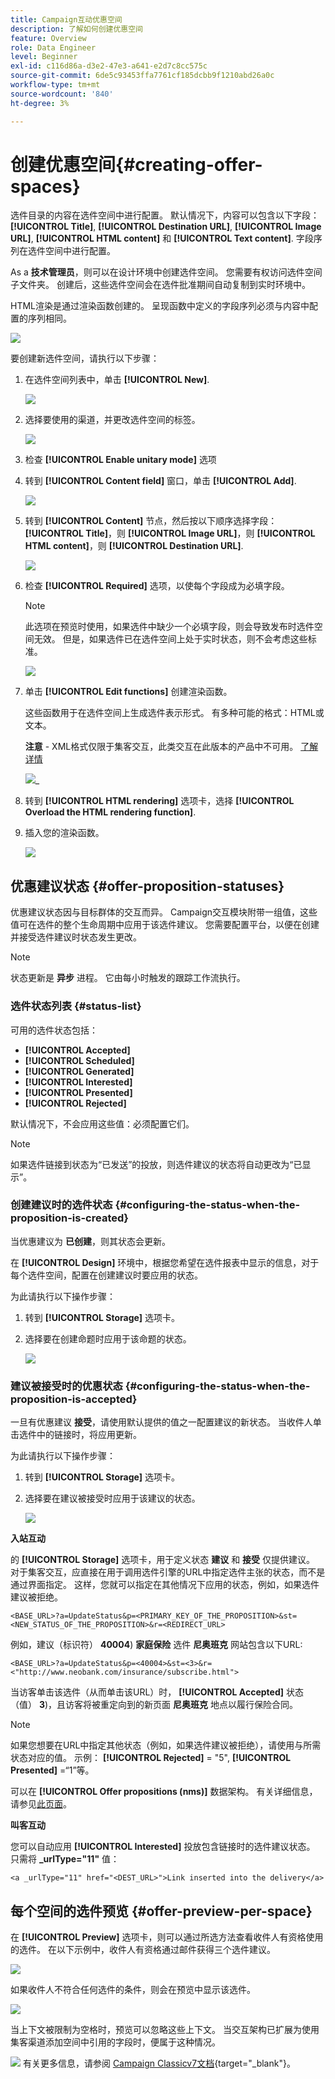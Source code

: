 ```yaml
---
title: Campaign互动优惠空间
description: 了解如何创建优惠空间
feature: Overview
role: Data Engineer
level: Beginner
exl-id: c116d86a-d3e2-47e3-a641-e2d7c8cc575c
source-git-commit: 6de5c93453ffa7761cf185dcbb9f1210abd26a0c
workflow-type: tm+mt
source-wordcount: '840'
ht-degree: 3%

---
```


# 创建优惠空间{#creating-offer-spaces}

选件目录的内容在选件空间中进行配置。 默认情况下，内容可以包含以下字段： **[!UICONTROL Title]**, **[!UICONTROL Destination URL]**, **[!UICONTROL Image URL]**, **[!UICONTROL HTML content]** 和 **[!UICONTROL Text content]**. 字段序列在选件空间中进行配置。

As a **技术管理员**，则可以在设计环境中创建选件空间。 您需要有权访问选件空间子文件夹。 创建后，这些选件空间会在选件批准期间自动复制到实时环境中。

HTML渲染是通过渲染函数创建的。 呈现函数中定义的字段序列必须与内容中配置的序列相同。

![](assets/offer_space_create_009.png)

要创建新选件空间，请执行以下步骤：

1. 在选件空间列表中，单击 **[!UICONTROL New]**.

   ![](assets/offer_space_create_001.png)

1. 选择要使用的渠道，并更改选件空间的标签。

   ![](assets/offer_space_create_002.png)

1. 检查 **[!UICONTROL Enable unitary mode]** 选项

1. 转到 **[!UICONTROL Content field]** 窗口，单击 **[!UICONTROL Add]**.

   ![](assets/offer_space_create_003.png)

1. 转到 **[!UICONTROL Content]** 节点，然后按以下顺序选择字段： **[!UICONTROL Title]**，则 **[!UICONTROL Image URL]**，则 **[!UICONTROL HTML content]**，则 **[!UICONTROL Destination URL]**.

   ![](assets/offer_space_create_004.png)

1. 检查 **[!UICONTROL Required]** 选项，以使每个字段成为必填字段。

   >[!NOTE]
   >
   >此选项在预览时使用，如果选件中缺少一个必填字段，则会导致发布时选件空间无效。 但是，如果选件已在选件空间上处于实时状态，则不会考虑这些标准。

   ![](assets/offer_space_create_005.png)

1. 单击 **[!UICONTROL Edit functions]** 创建渲染函数。

   这些函数用于在选件空间上生成选件表示形式。 有多种可能的格式：HTML或文本。

   **注意** - XML格式仅限于集客交互，此类交互在此版本的产品中不可用。 [了解详情](../start/capability-matrix.md#gs-unavailable-features)

   ![](assets/offer_space_create_006.png)_

1. 转到 **[!UICONTROL HTML rendering]** 选项卡，选择 **[!UICONTROL Overload the HTML rendering function]**.
1. 插入您的渲染函数。

   ![](assets/offer_space_create_007.png)

## 优惠建议状态 {#offer-proposition-statuses}

优惠建议状态因与目标群体的交互而异。 Campaign交互模块附带一组值，这些值可在选件的整个生命周期中应用于该选件建议。 您需要配置平台，以便在创建并接受选件建议时状态发生更改。

>[!NOTE]
>
>状态更新是 **异步** 进程。 它由每小时触发的跟踪工作流执行。

### 选件状态列表 {#status-list}

可用的选件状态包括：

* **[!UICONTROL Accepted]**
* **[!UICONTROL Scheduled]**
* **[!UICONTROL Generated]**
* **[!UICONTROL Interested]**
* **[!UICONTROL Presented]**
* **[!UICONTROL Rejected]**

默认情况下，不会应用这些值：必须配置它们。

>[!NOTE]
>
>如果选件链接到状态为“已发送”的投放，则选件建议的状态将自动更改为“已显示”。

### 创建建议时的选件状态 {#configuring-the-status-when-the-proposition-is-created}

当优惠建议为 **已创建**，则其状态会更新。

在 **[!UICONTROL Design]** 环境中，根据您希望在选件报表中显示的信息，对于每个选件空间，配置在创建建议时要应用的状态。

为此请执行以下操作步骤：

1. 转到 **[!UICONTROL Storage]** 选项卡。
1. 选择要在创建命题时应用于该命题的状态。

   ![](assets/offer_update_status_001.png)

### 建议被接受时的优惠状态 {#configuring-the-status-when-the-proposition-is-accepted}

一旦有优惠建议 **接受**，请使用默认提供的值之一配置建议的新状态。 当收件人单击选件中的链接时，将应用更新。

为此请执行以下操作步骤：

1. 转到 **[!UICONTROL Storage]** 选项卡。
1. 选择要在建议被接受时应用于该建议的状态。

   ![](assets/offer_update_status_002.png)


**入站互动**

的 **[!UICONTROL Storage]** 选项卡，用于定义状态 **建议** 和 **接受** 仅提供建议。 对于集客交互，应直接在用于调用选件引擎的URL中指定选件主张的状态，而不是通过界面指定。 这样，您就可以指定在其他情况下应用的状态，例如，如果选件建议被拒绝。

```
<BASE_URL>?a=UpdateStatus&p=<PRIMARY_KEY_OF_THE_PROPOSITION>&st=<NEW_STATUS_OF_THE_PROPOSITION>&r=<REDIRECT_URL>
```

例如，建议（标识符） **40004**) **家庭保险** 选件 **尼奥班克** 网站包含以下URL:

```
<BASE_URL>?a=UpdateStatus&p=<40004>&st=<3>&r=<"http://www.neobank.com/insurance/subscribe.html">
```

当访客单击该选件（从而单击该URL）时， **[!UICONTROL Accepted]** 状态（值） **3**)，且访客将被重定向到的新页面 **尼奥班克** 地点以履行保险合同。

>[!NOTE]
>
>如果您想要在URL中指定其他状态（例如，如果选件建议被拒绝），请使用与所需状态对应的值。 示例： **[!UICONTROL Rejected]** = &quot;5&quot;, **[!UICONTROL Presented]** =“1”等。
>
>可以在 **[!UICONTROL Offer propositions (nms)]** 数据架构。 有关详细信息，请参见[此页面](../dev/create-schema.md)。

**叫客互动**

您可以自动应用 **[!UICONTROL Interested]** 投放包含链接时的选件建议状态。 只需将 **_urlType=&quot;11&quot;** 值：

```
<a _urlType="11" href="<DEST_URL>">Link inserted into the delivery</a>
```

## 每个空间的选件预览 {#offer-preview-per-space}

在 **[!UICONTROL Preview]** 选项卡，则可以通过所选方法查看收件人有资格使用的选件。 在以下示例中，收件人有资格通过邮件获得三个选件建议。

![](assets/offer_space_overview_002.png)

如果收件人不符合任何选件的条件，则会在预览中显示该选件。

![](assets/offer_space_overview_001.png)


当上下文被限制为空格时，预览可以忽略这些上下文。 当交互架构已扩展为使用集客渠道添加空间中引用的字段时，便属于这种情况。

![](../assets/do-not-localize/book.png)  有关更多信息，请参阅 [Campaign Classicv7文档](https://experienceleague.adobe.com/docs/campaign-classic/using/managing-offers/advanced-parameters/extension-example.html){target=&quot;_blank&quot;}。